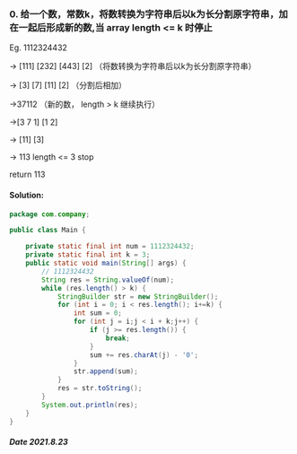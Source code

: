 ### 0. 给一个数，常数k，将数转换为字符串后以k为长分割原字符串，加在一起后形成新的数,当 array length <= k 时停止

 Eg. 1112324432

   ->   [111] [232] [443] [2]                   （将数转换为字符串后以k为长分割原字符串）

   -> [3] [7] [11] [2]                                                 （分割后相加）

   ->37112                                                                                 （新的数， length > k 继续执行）

   ->[3 7 1] [1 2]

   -> [11] [3]

   -> 113  length <= 3 stop

   return 113

#### Solution:

```java
package com.company;

public class Main {

    private static final int num = 1112324432;
    private static final int k = 3;
    public static void main(String[] args) {
        // 1112324432
        String res = String.valueOf(num);
        while (res.length() > k) {
            StringBuilder str = new StringBuilder();
            for (int i = 0; i < res.length(); i+=k) {
                int sum = 0;
                for (int j = i;j < i + k;j++) {
                    if (j >= res.length()) {
                        break;
                    }
                    sum += res.charAt(j) - '0';
                }
                str.append(sum);
            }
            res = str.toString();
        }
        System.out.println(res);
    }
}
```

##### Date 2021.8.23
